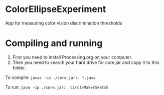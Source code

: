 # ColorEllipseExperiment
App for measuring color vision discrimination thresholds

# Compiling and running

1. First you need to install Processing.org on your computer. 
2. Then you need to search your hard drive for core.jar and copy it to this folder.

To compile:
```javac -cp ./core.jar:. *.java```

To run:
```java -cp ./core.jar:. CircleMakerSketch```

